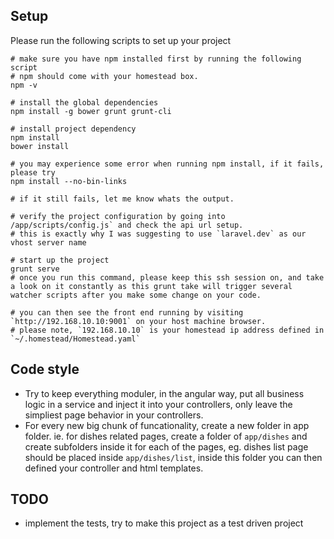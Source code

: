 ## Setup

Please run the following scripts to set up your project

```
# make sure you have npm installed first by running the following script
# npm should come with your homestead box.
npm -v

# install the global dependencies
npm install -g bower grunt grunt-cli

# install project dependency
npm install 
bower install

# you may experience some error when running npm install, if it fails, please try
npm install --no-bin-links

# if it still fails, let me know whats the output.

# verify the project configuration by going into /app/scripts/config.js` and check the api url setup.
# this is exactly why I was suggesting to use `laravel.dev` as our vhost server name

# start up the project
grunt serve
# once you run this command, please keep this ssh session on, and take a look on it constantly as this grunt take will trigger several watcher scripts after you make some change on your code. 

# you can then see the front end running by visiting `http://192.168.10.10:9001` on your host machine browser. 
# please note, `192.168.10.10` is your homestead ip address defined in `~/.homestead/Homestead.yaml` 
```

## Code style
- Try to keep everything moduler, in the angular way, put all business logic in a service and inject it into your controllers, only leave the simpliest page behavior in your controllers.
- For every new big chunk of funcationality, create a new folder in app folder. ie. for dishes related pages, create a folder of `app/dishes` and create subfolders inside it for each of the pages, eg. dishes list page should be placed inside `app/dishes/list`, inside this folder you can then defined your controller and html templates.


## TODO
- implement the tests, try to make this project as a test driven project 
